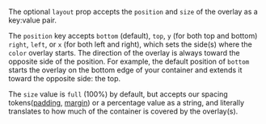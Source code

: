 The optional `layout` prop accepts the `position` and `size` of the overlay as a key:value pair.

The `position` key accepts `bottom` (default), `top`, `y` (for both top and bottom) `right`, `left`, or `x` (for both left and right), which sets the side(s) where the `color` overlay starts. The direction of the overlay is always toward the opposite side of the position. For example, the default position of `bottom` starts the overlay on the bottom edge of your container and extends it toward the opposite side: the top.

The `size` value is `full` (100%) by default, but accepts our spacing tokens([padding](https://playbook.powerapp.cloud/global_props/padding), [margin](https://playbook.powerapp.cloud/global_props/margin)) or a percentage value as a string, and literally translates to how much of the container is covered by the overlay(s).